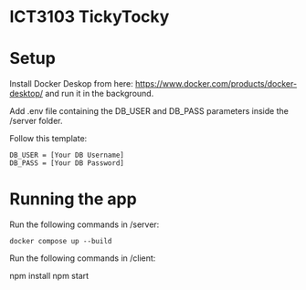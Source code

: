 # ICT3103 TickyTocky

# Setup

Install Docker Deskop from here: https://www.docker.com/products/docker-desktop/ and run it in the background.

Add .env file containing the DB_USER and DB_PASS parameters inside the /server folder.

Follow this template:

```env
DB_USER = [Your DB Username]
DB_PASS = [Your DB Password]
```

# Running the app

Run the following commands in /server:

`docker compose up --build`

Run the following commands in /client:

npm install
npm start
